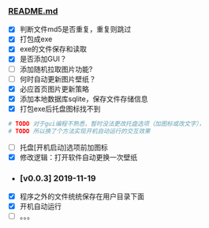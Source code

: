 ### [README.md](https://github.com/ncwtf/bing2me/blob/master/README.md)

- [x] 判断文件md5是否重复，重复则跳过
- [x] 打包成exe
- [x] exe的文件保存和读取
- [x] 是否添加GUI？
- [ ] 添加随机拉取图片功能?
- [ ] 何时自动更新图片壁纸？
- [x] 必应首页图片更新策略
- [x] 添加本地数据库sqlite，保存文件存储信息
- [x] 打包exe后托盘图标找不到
```python
# TODO 对于gui编程不熟悉，暂时没法更改托盘选项（加图标或改文字），
# TODO 所以换了个方法实现开机自动运行的交互效果
```
- [ ] 托盘[开机启动]选项前加图标
- [x] 修改逻辑：打开软件自动更换一次壁纸
* ### [v0.0.3] 2019-11-19
- [x] 程序之外的文件统统保存在用户目录下面
- [x] 开机自动运行
- [ ] 。。。